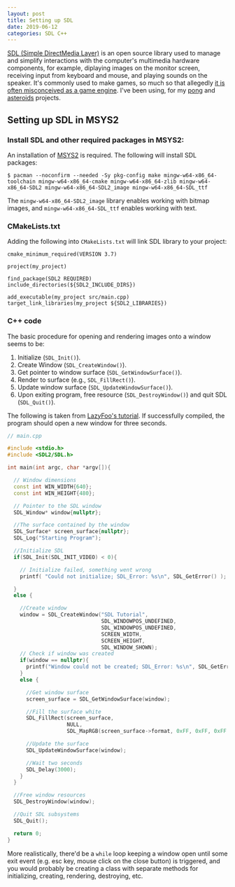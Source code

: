 ```yaml
---
layout: post
title: Setting up SDL
date: 2019-06-12
categories: SDL C++
---
```


[SDL (Simple DirectMedia Layer)](https://www.libsdl.org/) is an open source library used to manage and simplify interactions with the computer's multimedia hardware components, for example, diplaying images on the monitor screen, receiving input from keyboard and mouse, and playing sounds on the speaker. It's commonly used to make games, so much so that allegedly [it is often misconceived as a game engine](https://en.wikipedia.org/wiki/Simple_DirectMedia_Layer). I've been using, for my [pong](https://github.com/liamst19/pong-study) and [asteroids](https://github.com/liamst19/asteroids-study) projects.

<!--more-->

## Setting up SDL in MSYS2

### Install SDL and other required packages in MSYS2:

An installation of [MSYS2](https://www.msys2.org/) is required. The following will install SDL packages:

```
$ pacman --noconfirm --needed -Sy pkg-config make mingw-w64-x86_64-toolchain mingw-w64-x86_64-cmake mingw-w64-x86_64-zlib mingw-w64-x86_64-SDL2 mingw-w64-x86_64-SDL2_image mingw-w64-x86_64-SDL_ttf
```

The `mingw-w64-x86_64-SDL2_image` library enables working with bitmap images, and `mingw-w64-x86_64-SDL_ttf` enables working with text.
   
### CMakeLists.txt

Adding the following into `CMakeLists.txt` will link SDL library to your project:

```
cmake_minimum_required(VERSION 3.7)

project(my_project)

find_package(SDL2 REQUIRED)
include_directories(${SDL2_INCLUDE_DIRS})

add_executable(my_project src/main.cpp)
target_link_libraries(my_project ${SDL2_LIBRARIES})

```

### C++ code

The basic procedure for opening and rendering images onto a window seems to be:

1. Initialize (`SDL_Init()`).
2. Create Window (`SDL_CreateWindow()`).
3. Get pointer to window surface (`SDL_GetWindowSurface()`).
4. Render to surface (e.g., `SDL_FillRect()`).
5. Update window surface (`SDL_UpdateWindowSurface()`).
6. Upon exiting program, free resource (`SDL_DestroyWindow()`) and quit SDL (`SDL_Quit()`).

The following is taken from [LazyFoo's tutorial](https://lazyfoo.net/tutorials/SDL/01_hello_SDL/index2.php). If successfully compiled, the program should open a new window for three seconds.

```cpp
// main.cpp

#include <stdio.h>
#include <SDL2/SDL.h>

int main(int argc, char *argv[]){

  // Window dimensions
  const int WIN_WIDTH{640};
  const int WIN_HEIGHT{480};

  // Pointer to the SDL window
  SDL_Window* window{nullptr};

  //The surface contained by the window 
  SDL_Surface* screen_surface{nullptr};
  SDL_Log("Starting Program");

  //Initialize SDL
  if(SDL_Init(SDL_INIT_VIDEO) < 0){

    // Initialize failed, something went wrong
    printf( "Could not initialize; SDL_Error: %s\n", SDL_GetError() );

  }
  else {

    //Create window
    window = SDL_CreateWindow("SDL Tutorial",
                              SDL_WINDOWPOS_UNDEFINED,
                              SDL_WINDOWPOS_UNDEFINED,
                              SCREEN_WIDTH,
                              SCREEN_HEIGHT,
                              SDL_WINDOW_SHOWN);
    // Check if window was created
    if(window == nullptr){
      printf("Window could not be created; SDL_Error: %s\n", SDL_GetError());
    }
    else {

      //Get window surface
      screen_surface = SDL_GetWindowSurface(window);

      //Fill the surface white
      SDL_FillRect(screen_surface,
                   NULL,
                   SDL_MapRGB(screen_surface->format, 0xFF, 0xFF, 0xFF ));

      //Update the surface
      SDL_UpdateWindowSurface(window);

      //Wait two seconds
      SDL_Delay(3000);
    }
  }

  //Free window resources
  SDL_DestroyWindow(window);

  //Quit SDL subsystems
  SDL_Quit();

  return 0;
}
```

More realistically, there'd be a `while` loop keeping a window open until some exit event (e.g. esc key, mouse click on the close button) is triggered, and you would probably be creating a class with separate methods for initializing, creating, rendering, destroying, etc.
